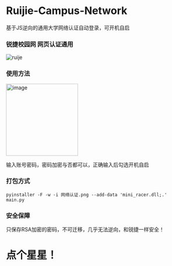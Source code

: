 # Ruijie-Campus-Network
基于JS逆向的通用大学网络认证自动登录，可开机自启

### 锐捷校园网 网页认证通用
![ruije](https://user-images.githubusercontent.com/79371047/226113334-1d706b96-a37a-4dc3-a3a3-927aaffdda9b.png)

### 使用方法

<img width="197" alt="image" src="https://user-images.githubusercontent.com/79371047/226113516-21c8157f-b216-4007-ba23-efcbb61a31a4.png">

输入账号密码，密码加密与否都可以，正确输入后勾选开机自启

### 打包方式

```shell
pyinstaller -F -w -i 网络认证.png --add-data 'mini_racer.dll;.'  main.py
```

### 安全保障

只保存RSA加密的密码，不可迁移，几乎无法逆向，和锐捷一样安全！

# 点个星星！
